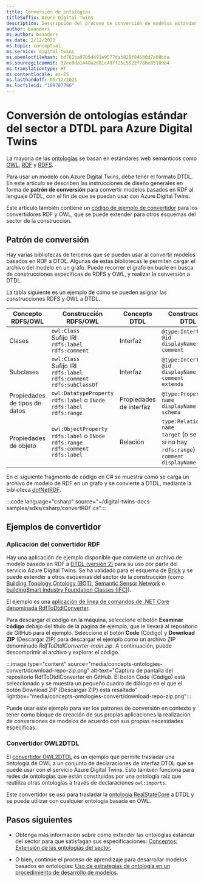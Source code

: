 ```yaml
---
title: Conversión de ontologías
titleSuffix: Azure Digital Twins
description: Descripción del proceso de conversión de modelos estándar del sector en DTDL para Azure Digital Twins
author: baanders
ms.author: baanders
ms.date: 2/12/2021
ms.topic: conceptual
ms.service: digital-twins
ms.openlocfilehash: bd761ba9785d491e9577dab828f84580d7a08bba
ms.sourcegitcommit: 32ee8da1440a2d81c49ff25c5922f786e85109b4
ms.translationtype: HT
ms.contentlocale: es-ES
ms.lasthandoff: 05/12/2021
ms.locfileid: "109787786"
---
```

# <a name="convert-industry-standard-ontologies-to-dtdl-for-azure-digital-twins"></a>Conversión de ontologías estándar del sector a DTDL para Azure Digital Twins

La mayoría de las [ontologías](concepts-ontologies.md) se basan en estándares web semánticos como [OWL](https://www.w3.org/OWL/), [RDF](https://www.w3.org/2001/sw/wiki/RDF) y [RDFS](https://www.w3.org/2001/sw/wiki/RDFS). 

Para usar un modelo con Azure Digital Twins, debe tener el formato DTDL. En este artículo se describen las instrucciones de diseño generales en forma de **patrón de conversión** para convertir modelos basados en RDF al lenguaje DTDL, con el fin de que se puedan usar con Azure Digital Twins. 

Este artículo también contiene un [código de ejemplo de convertidor](#converter-samples) para los convertidores RDF y OWL, que se puede extender para otros esquemas del sector de la construcción.

## <a name="conversion-pattern"></a>Patrón de conversión

Hay varias bibliotecas de terceros que se pueden usar al convertir modelos basados en RDF a DTDL. Algunas de estas bibliotecas le permiten cargar el archivo del modelo en un grafo. Puede recorrer el grafo en bucle en busca de construcciones específicas de RDFS y OWL, y realizar la conversión a DTDL.   

La tabla siguiente es un ejemplo de cómo se pueden asignar las construcciones RDFS y OWL a DTDL. 

| Concepto RDFS/OWL | Construcción RDFS/OWL | Concepto DTDL | Construcción DTDL |
| --- | --- | --- | --- |
| Clases | `owl:Class`<br>Sufijo IRI<br>``rdfs:label``<br>``rdfs:comment`` | Interfaz | `@type:Interface`<br>`@id`<br>`displayName`<br>`comment` 
| Subclases  | `owl:Class`<br>Sufijo IRI<br>`rdfs:label`<br>`rdfs:comment`<br>`rdfs:subClassOf` | Interfaz | `@type:Interface`<br>`@id`<br>`displayName`<br>`comment`<br>`extends` 
| Propiedades de tipos de datos | `owl:DatatypeProperty`<br>`rdfs:label` o `INode`<br>`rdfs:label`<br>`rdfs:range` | Propiedades de interfaz | `@type:Property`<br>`name`<br>`displayName`<br>`schema` 
| Propiedades de objeto | `owl:ObjectProperty`<br>`rdfs:label` o `INode`<br>`rdfs:range`<br>`rdfs:comment`<br>`rdfs:label` | Relación | `type:Relationship`<br>`name`<br>`target` (o se omite si no hay `rdfs:range`)<br>`comment`<br>`displayName`<br>

En el siguiente fragmento de código en C# se muestra cómo se carga un archivo de modelo de RDF en un grafo y se convierte a DTDL, mediante la biblioteca [dotNetRDF](https://www.dotnetrdf.org/). 

:::code language="csharp" source="~/digital-twins-docs-samples/sdks/csharp/convertRDF.cs":::

## <a name="converter-samples"></a>Ejemplos de convertidor

### <a name="rdf-converter-application"></a>Aplicación del convertidor RDF 

Hay una aplicación de ejemplo disponible que convierte un archivo de modelo basado en RDF a [DTDL (versión 2)](https://github.com/Azure/opendigitaltwins-dtdl/blob/master/DTDL/v2/dtdlv2.md) para su uso por parte del servicio Azure Digital Twins. Se ha validado para el esquema de [Brick](https://brickschema.org/ontology/) y se puede extender a otros esquemas del sector de la construcción (como [Building Topology Ontology (BOT)](https://w3c-lbd-cg.github.io/bot/), [Semantic Sensor Network](https://www.w3.org/TR/vocab-ssn/) o [buildingSmart Industry Foundation Classes (IFC)](https://technical.buildingsmart.org/standards/ifc/ifc-schema-specifications/)).

El ejemplo es una [aplicación de línea de comandos de .NET Core denominada RdfToDtdlConverter](/samples/azure-samples/rdftodtdlconverter/digital-twins-model-conversion-samples/).

Para descargar el código en la máquina, seleccione el botón **Examinar código** debajo del título de la página de ejemplo, que le llevará al repositorio de GitHub para el ejemplo. Seleccione el botón **Code** (Código) y **Download ZIP** (Descargar ZIP) para descargar el ejemplo como un archivo ZIP denominado *RdfToDtdlConverter-main.zip*. A continuación, puede descomprimir el archivo y explorar el código.

:::image type="content" source="media/concepts-ontologies-convert/download-repo-zip.png" alt-text="Captura de pantalla del repositorio RdfToDtdlConverter en GitHub. El botón Code (Código) está seleccionado y se muestra un pequeño cuadro de diálogo en el que el botón Download ZIP (Descargar ZIP) está resaltado" lightbox="media/concepts-ontologies-convert/download-repo-zip.png":::

Puede usar este ejemplo para ver los patrones de conversión en contexto y tener como bloque de creación de sus propias aplicaciones la realización de conversiones de modelos de acuerdo con sus propias necesidades específicas.

### <a name="owl2dtdl-converter"></a>Convertidor OWL2DTDL 

El [convertidor OWL2DTDL](https://github.com/Azure/opendigitaltwins-building-tools/tree/master/OWL2DTDL) es un ejemplo que permite trasladar una ontología de OWL a un conjunto de declaraciones de interfaz DTDL que se puede usar con el servicio Azure Digital Twins. Esto también funciona para redes de ontologías que están constituidas por una ontología raíz que reutiliza otras ontologías a través de declaraciones `owl:imports`.

Este convertidor se usó para trasladar la [ontología RealStateCore](https://doc.realestatecore.io/3.1/full.html) a DTDL y se puede utilizar con cualquier ontología basada en OWL.

## <a name="next-steps"></a>Pasos siguientes 

* Obtenga más información sobre cómo extender las ontologías estándar del sector para que satisfagan sus especificaciones: [Conceptos: Extensión de las ontologías del sector](concepts-ontologies-extend.md).

* O bien, continúe el proceso de aprendizaje para desarrollar modelos basados en ontologías: [Uso de estrategias de ontología en un procedimiento de desarrollo de modelos](concepts-ontologies.md#using-ontology-strategies-in-a-model-development-path).